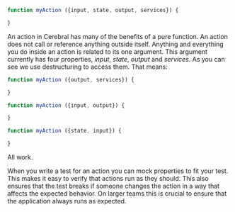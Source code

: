 ```javascript
function myAction ({input, state, output, services}) {

}
```

An action in Cerebral has many of the benefits of a pure function. An action does not call or reference anything outside itself. Anything and everything you do inside an action is related to its one argument. This argument currently has four properties, *input*, *state*, *output* and *services*. As you can see we use destructuring to access them. That means:

```javascript
function myAction ({output, services}) {

}

function myAction ({input, output}) {

}

function myAction ({state, input}) {

}
```

All work.

When you write a test for an action you can mock properties to fit your test. This makes it easy to verify that actions run as they should. This also ensures that the test breaks if someone changes the action in a way that affects the expected behavior. On larger teams this is crucial to ensure that the application always runs as expected.
